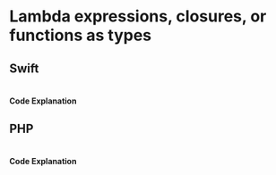 # Lambda expressions, closures, or functions as types

## Swift
```swift
```
#### Code Explanation
## PHP
```php
```
#### Code Explanation